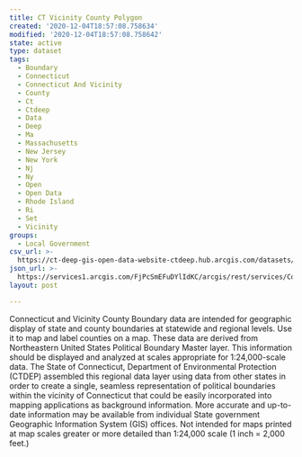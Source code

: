 ```yaml
---
title: CT Vicinity County Polygon
created: '2020-12-04T18:57:08.758634'
modified: '2020-12-04T18:57:08.758642'
state: active
type: dataset
tags:
  - Boundary
  - Connecticut
  - Connecticut And Vicinity
  - County
  - Ct
  - Ctdeep
  - Data
  - Deep
  - Ma
  - Massachusetts
  - New Jersey
  - New York
  - Nj
  - Ny
  - Open
  - Open Data
  - Rhode Island
  - Ri
  - Set
  - Vicinity
groups:
  - Local Government
csv_url: >-
  https://ct-deep-gis-open-data-website-ctdeep.hub.arcgis.com/datasets/851b3129c0eb4a269c58dbca69072227_1.csv?outSR=%7B%22latestWkid%22%3A2234%2C%22wkid%22%3A102656%7D
json_url: >-
  https://services1.arcgis.com/FjPcSmEFuDYlIdKC/arcgis/rest/services/Connecticut_and_Vicinity_County_Boundary_Set/FeatureServer/1
layout: post

---
```

Connecticut and Vicinity County Boundary data are intended for geographic display of state and county boundaries at statewide and regional levels. Use it to map and label counties on a map. These data are derived from Northeastern United States Political Boundary Master layer.
This information should be displayed and analyzed at scales appropriate for 1:24,000-scale data. The State of Connecticut, Department of Environmental Protection (CTDEP) assembled this regional data layer using data from other states in order to create a single, seamless representation of political boundaries within the vicinity of Connecticut that could be easily incorporated into mapping applications as background information. More accurate and up-to-date information may be available from individual State government Geographic Information System (GIS) offices. Not intended for maps printed at map scales greater or more detailed than 1:24,000 scale (1 inch = 2,000 feet.)
